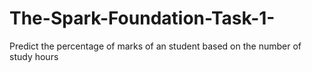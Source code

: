 # The-Spark-Foundation-Task-1-
Predict the percentage of marks of an student based on the number of study hours
